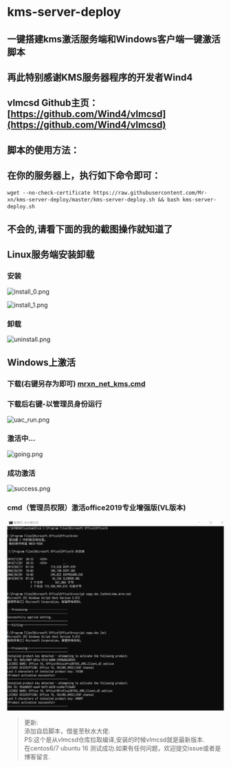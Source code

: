 # kms-server-deploy

## 一键搭建kms激活服务端和Windows客户端一键激活脚本

## 再此特别感谢KMS服务器程序的开发者Wind4

## vlmcsd Github主页：[https://github.com/Wind4/vlmcsd](https://github.com/Wind4/vlmcsd)

## 脚本的使用方法：

## 在你的服务器上，执行如下命令即可：

```shell
wget --no-check-certificate https://raw.githubusercontent.com/Mr-xn/kms-server-deploy/master/kms-server-deploy.sh && bash kms-server-deploy.sh
```

## 不会的,请看下面的我的截图操作就知道了

## Linux服务端安装卸载

### 安装

![install_0.png](https://github.com/Mr-xn/kms-server-deploy/blob/master/image/install_0.png)

![install_1.png](https://github.com/Mr-xn/kms-server-deploy/blob/master/image/install_1.png)

### 卸载

![uninstall.png](https://github.com/Mr-xn/kms-server-deploy/blob/master/image/uninstall.png)

## Windows上激活

### 下载(右键另存为即可) [mrxn_net_kms.cmd](https://github.com/Mr-xn/kms-server-deploy/blob/master/mrxn_net_kms.cmd)

### 下载后右键-以管理员身份运行
![uac_run.png](https://github.com/Mr-xn/kms-server-deploy/blob/master/image/uac_run.png)

### 激活中...
![going.png](https://github.com/Mr-xn/kms-server-deploy/blob/master/image/going.png)

### 成功激活
![success.png](https://github.com/Mr-xn/kms-server-deploy/blob/master/image/success.png)

### cmd（管理员权限）激活office2019专业增强版(VL版本)  
![KMS激活office2019成功](./image/KMS激活office2019成功.png)

> 更新:  
> 添加自启脚本，借鉴至秋水大佬.  
> PS:这个是从vlmcsd仓库拉取编译,安装的时候vlmcsd就是最新版本.  
> 在centos6/7 ubuntu 16 测试成功.如果有任何问题，欢迎提交issue或者是博客留言. 
